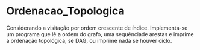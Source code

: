 # Ordenacao_Topologica
Considerando a visitação por ordem crescente de índice. Implementa-se um programa que lê a ordem do grafo, uma sequênciade arestas e imprime a ordenação topológica, se DAG, ou imprime nada se houver ciclo.
